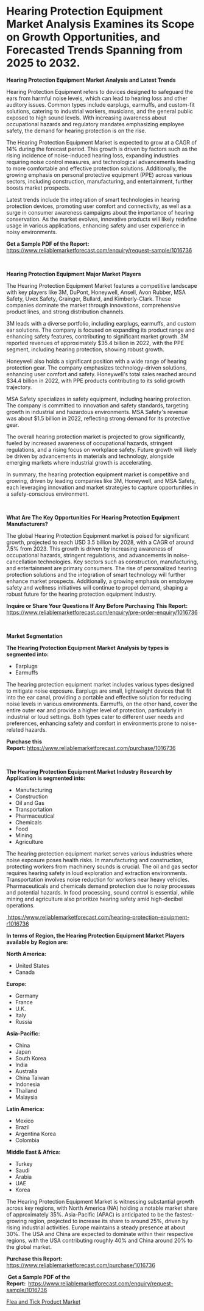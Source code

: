 <p><h1>Hearing Protection Equipment Market Analysis Examines its Scope on Growth Opportunities, and Forecasted Trends Spanning from 2025 to 2032.</h1></p><p><strong>Hearing Protection Equipment Market Analysis and Latest Trends</strong></p>
<p><p>Hearing Protection Equipment refers to devices designed to safeguard the ears from harmful noise levels, which can lead to hearing loss and other auditory issues. Common types include earplugs, earmuffs, and custom-fit solutions, catering to industrial workers, musicians, and the general public exposed to high sound levels. With increasing awareness about occupational hazards and regulatory mandates emphasizing employee safety, the demand for hearing protection is on the rise.</p><p>The Hearing Protection Equipment Market is expected to grow at a CAGR of 14% during the forecast period. This growth is driven by factors such as the rising incidence of noise-induced hearing loss, expanding industries requiring noise control measures, and technological advancements leading to more comfortable and effective protection solutions. Additionally, the growing emphasis on personal protective equipment (PPE) across various sectors, including construction, manufacturing, and entertainment, further boosts market prospects. </p><p>Latest trends include the integration of smart technologies in hearing protection devices, promoting user comfort and connectivity, as well as a surge in consumer awareness campaigns about the importance of hearing conservation. As the market evolves, innovative products will likely redefine usage in various applications, enhancing safety and user experience in noisy environments.</p></p>
<p><strong>Get a Sample PDF of the Report:&nbsp;</strong> <a href="https://www.reliablemarketforecast.com/enquiry/request-sample/1016736?utm_campaign=1888&utm_medium=2&utm_source=Github&utm_content=ia&utm_term=06022025&utm_id=hearing-protection-equipment">https://www.reliablemarketforecast.com/enquiry/request-sample/1016736</a></p>
<p>&nbsp;</p>
<p><strong>Hearing Protection Equipment Major Market Players</strong></p>
<p><p>The Hearing Protection Equipment Market features a competitive landscape with key players like 3M, DuPont, Honeywell, Ansell, Avon Rubber, MSA Safety, Uvex Safety, Grainger, Bullard, and Kimberly-Clark. These companies dominate the market through innovations, comprehensive product lines, and strong distribution channels.</p><p>3M leads with a diverse portfolio, including earplugs, earmuffs, and custom ear solutions. The company is focused on expanding its product range and enhancing safety features, contributing to significant market growth. 3M reported revenues of approximately $35.4 billion in 2022, with the PPE segment, including hearing protection, showing robust growth.</p><p>Honeywell also holds a significant position with a wide range of hearing protection gear. The company emphasizes technology-driven solutions, enhancing user comfort and safety. Honeywell's total sales reached around $34.4 billion in 2022, with PPE products contributing to its solid growth trajectory.</p><p>MSA Safety specializes in safety equipment, including hearing protection. The company is committed to innovation and safety standards, targeting growth in industrial and hazardous environments. MSA Safety's revenue was about $1.5 billion in 2022, reflecting strong demand for its protective gear.</p><p>The overall hearing protection market is projected to grow significantly, fueled by increased awareness of occupational hazards, stringent regulations, and a rising focus on workplace safety. Future growth will likely be driven by advancements in materials and technology, alongside emerging markets where industrial growth is accelerating.</p><p>In summary, the hearing protection equipment market is competitive and growing, driven by leading companies like 3M, Honeywell, and MSA Safety, each leveraging innovation and market strategies to capture opportunities in a safety-conscious environment.</p></p>
<p>&nbsp;</p>
<p><strong>What Are The Key Opportunities For Hearing Protection Equipment Manufacturers?</strong></p>
<p><p>The global Hearing Protection Equipment market is poised for significant growth, projected to reach USD 3.5 billion by 2028, with a CAGR of around 7.5% from 2023. This growth is driven by increasing awareness of occupational hazards, stringent regulations, and advancements in noise-cancellation technologies. Key sectors such as construction, manufacturing, and entertainment are primary consumers. The rise of personalized hearing protection solutions and the integration of smart technology will further enhance market prospects. Additionally, a growing emphasis on employee safety and wellness initiatives will continue to propel demand, shaping a robust future for the hearing protection equipment industry.</p></p>
<p><strong>Inquire or Share Your Questions If Any Before Purchasing This Report:</strong> <a href="https://www.reliablemarketforecast.com/enquiry/pre-order-enquiry/1016736?utm_campaign=1888&utm_medium=2&utm_source=Github&utm_content=ia&utm_term=06022025&utm_id=hearing-protection-equipment">https://www.reliablemarketforecast.com/enquiry/pre-order-enquiry/1016736</a></p>
<p>&nbsp;</p>
<p><strong>Market Segmentation</strong></p>
<p><strong>The Hearing Protection Equipment Market Analysis by types is segmented into:</strong></p>
<p><ul><li>Earplugs</li><li>Earmuffs</li></ul></p>
<p><p>The hearing protection equipment market includes various types designed to mitigate noise exposure. Earplugs are small, lightweight devices that fit into the ear canal, providing a portable and effective solution for reducing noise levels in various environments. Earmuffs, on the other hand, cover the entire outer ear and provide a higher level of protection, particularly in industrial or loud settings. Both types cater to different user needs and preferences, enhancing safety and comfort in environments prone to noise-related hazards.</p></p>
<p><strong>Purchase this Report:&nbsp;</strong><a href="https://www.reliablemarketforecast.com/purchase/1016736?utm_campaign=1888&utm_medium=2&utm_source=Github&utm_content=ia&utm_term=06022025&utm_id=hearing-protection-equipment">https://www.reliablemarketforecast.com/purchase/1016736</a></p>
<p>&nbsp;</p>
<p><strong>The Hearing Protection Equipment Market Industry Research by Application is segmented into:</strong></p>
<p><ul><li>Manufacturing</li><li>Construction</li><li>Oil and Gas</li><li>Transportation</li><li>Pharmaceutical</li><li>Chemicals</li><li>Food</li><li>Mining</li><li>Agriculture</li></ul></p>
<p><p>The hearing protection equipment market serves various industries where noise exposure poses health risks. In manufacturing and construction, protecting workers from machinery sounds is crucial. The oil and gas sector requires hearing safety in loud exploration and extraction environments. Transportation involves noise reduction for workers near heavy vehicles. Pharmaceuticals and chemicals demand protection due to noisy processes and potential hazards. In food processing, sound control is essential, while mining and agriculture also prioritize hearing safety amid high-decibel operations.</p></p>
<p><a href="https://www.reliablemarketforecast.com/hearing-protection-equipment-r1016736?utm_campaign=1888&utm_medium=2&utm_source=Github&utm_content=ia&utm_term=06022025&utm_id=hearing-protection-equipment">&nbsp;https://www.reliablemarketforecast.com/hearing-protection-equipment-r1016736</a></p>
<p><strong>In terms of Region, the Hearing Protection Equipment Market Players available by Region are:</strong></p>
<p>
    <p> <strong> North America: </strong>
        <ul>
            <li>United States</li>
            <li>Canada</li>
        </ul>
        </p> 
    <p> <strong> Europe: </strong>
        <ul>
            <li>Germany</li>
            <li>France</li>
            <li>U.K.</li>
            <li>Italy</li>
            <li>Russia</li>
        </ul>
        </p> 
    <p> <strong> Asia-Pacific: </strong>
        <ul>
            <li>China</li>
            <li>Japan</li>
            <li>South Korea</li>
            <li>India</li>
            <li>Australia</li>
            <li>China Taiwan</li>
            <li>Indonesia</li>
            <li>Thailand</li>
            <li>Malaysia</li>
        </ul>
        </p> 
    <p> <strong> Latin America: </strong>
        <ul>
            <li>Mexico</li>
            <li>Brazil</li>
            <li>Argentina Korea</li>
            <li>Colombia</li>
        </ul>
        </p> 
    <p> <strong> Middle East & Africa: </strong>
        <ul>
            <li>Turkey</li>
            <li>Saudi</li>
            <li>Arabia</li>
            <li>UAE</li>
            <li>Korea</li>
        </ul>
    </p>
    </p>
<p><p>The Hearing Protection Equipment Market is witnessing substantial growth across key regions, with North America (NA) holding a notable market share of approximately 35%. Asia-Pacific (APAC) is anticipated to be the fastest-growing region, projected to increase its share to around 25%, driven by rising industrial activities. Europe maintains a steady presence at about 30%. The USA and China are expected to dominate within their respective regions, with the USA contributing roughly 40% and China around 20% to the global market.</p></p>
<p><strong>Purchase this Report: </strong><a href="https://www.reliablemarketforecast.com/purchase/1016736?utm_campaign=1888&utm_medium=2&utm_source=Github&utm_content=ia&utm_term=06022025&utm_id=hearing-protection-equipment">https://www.reliablemarketforecast.com/purchase/1016736</a></p>
<p>&nbsp;<strong>Get a Sample PDF of the Report:&nbsp;&nbsp;</strong><a href="https://www.reliablemarketforecast.com/enquiry/request-sample/1016736?utm_campaign=1888&utm_medium=2&utm_source=Github&utm_content=ia&utm_term=06022025&utm_id=hearing-protection-equipment">https://www.reliablemarketforecast.com/enquiry/request-sample/1016736</a></p>
<p><strong></strong></p>
<p><p><a href="https://github.com/gulaimolin/Market-Research-Report-List-7/blob/main/flea-and-tick-product-market.md?utm_campaign=1888&utm_medium=2&utm_source=Github&utm_content=ia&utm_term=06022025&utm_id=hearing-protection-equipment">Flea and Tick Product Market</a></p></p>